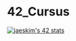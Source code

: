 # 42_Cursus

[![jaeskim's 42 stats](https://badge42.herokuapp.com/api/stats/hyungyoo)](https://github.com/JaeSeoKim/badge42)

